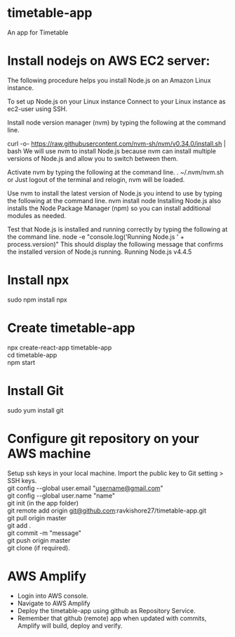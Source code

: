 # timetable-app
An app for Timetable

# Install nodejs on AWS EC2 server:
The following procedure helps you install Node.js on an Amazon Linux instance.

To set up Node.js on your Linux instance
Connect to your Linux instance as ec2-user using SSH.

Install node version manager (nvm) by typing the following at the command line.

curl -o- https://raw.githubusercontent.com/nvm-sh/nvm/v0.34.0/install.sh | bash
We will use nvm to install Node.js because nvm can install multiple versions of Node.js and allow you to switch between them.

Activate nvm by typing the following at the command line.
. ~/.nvm/nvm.sh
or
Just logout of the terminal and relogin, nvm will be loaded.

Use nvm to install the latest version of Node.js you intend to use by typing the following at the command line.
nvm install node
Installing Node.js also installs the Node Package Manager (npm) so you can install additional modules as needed.

Test that Node.js is installed and running correctly by typing the following at the command line.
node -e "console.log('Running Node.js ' + process.version)"
This should display the following message that confirms the installed version of Node.js running.
Running Node.js v4.4.5

# Install npx
sudo npm install npx

# Create timetable-app
npx create-react-app timetable-app\
cd timetable-app\
npm start

# Install Git
sudo yum install git

# Configure git repository on your AWS machine
Setup ssh keys in your local machine. Import the public key to Git setting > SSH keys.\
git config --global user.email "username@gmail.com"\
git config --global user.name "name"\
git init      (in the app folder)\
git remote add origin git@github.com:ravkishore27/timetable-app.git\
git pull origin master\
git add .\
git commit -m "message"\
git push origin master\
git clone <current repository> (if required).


# AWS Amplify
- Login into AWS console.
- Navigate to AWS Amplify
- Deploy the timetable-app using github as Repository Service.
- Remember that github (remote) app when updated with commits, Amplify will build, deploy and verify.


